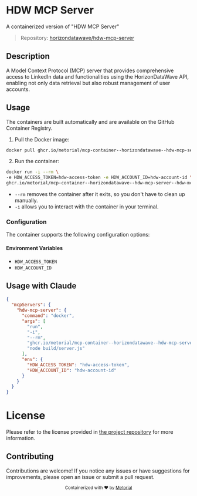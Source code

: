 
# HDW MCP Server

A containerized version of "HDW MCP Server"

> Repository: [horizondatawave/hdw-mcp-server](https://github.com/horizondatawave/hdw-mcp-server)

## Description

A Model Context Protocol (MCP) server that provides comprehensive access to LinkedIn data and functionalities using the HorizonDataWave API, enabling not only data retrieval but also robust management of user accounts.


## Usage

The containers are built automatically and are available on the GitHub Container Registry.

1. Pull the Docker image:

```bash
docker pull ghcr.io/metorial/mcp-container--horizondatawave--hdw-mcp-server--hdw-mcp-server
```

2. Run the container:

```bash
docker run -i --rm \ 
-e HDW_ACCESS_TOKEN=hdw-access-token -e HDW_ACCOUNT_ID=hdw-account-id \
ghcr.io/metorial/mcp-container--horizondatawave--hdw-mcp-server--hdw-mcp-server  "node build/server.js"
```

- `--rm` removes the container after it exits, so you don't have to clean up manually.
- `-i` allows you to interact with the container in your terminal.



### Configuration

The container supports the following configuration options:




#### Environment Variables

- `HDW_ACCESS_TOKEN`
- `HDW_ACCOUNT_ID`




## Usage with Claude

```json
{
  "mcpServers": {
    "hdw-mcp-server": {
      "command": "docker",
      "args": [
        "run",
        "-i",
        "--rm",
        "ghcr.io/metorial/mcp-container--horizondatawave--hdw-mcp-server--hdw-mcp-server",
        "node build/server.js"
      ],
      "env": {
        "HDW_ACCESS_TOKEN": "hdw-access-token",
        "HDW_ACCOUNT_ID": "hdw-account-id"
      }
    }
  }
}
```

# License

Please refer to the license provided in [the project repository](https://github.com/horizondatawave/hdw-mcp-server) for more information.

## Contributing

Contributions are welcome! If you notice any issues or have suggestions for improvements, please open an issue or submit a pull request.

<div align="center">
  <sub>Containerized with ❤️ by <a href="https://metorial.com">Metorial</a></sub>
</div>
  